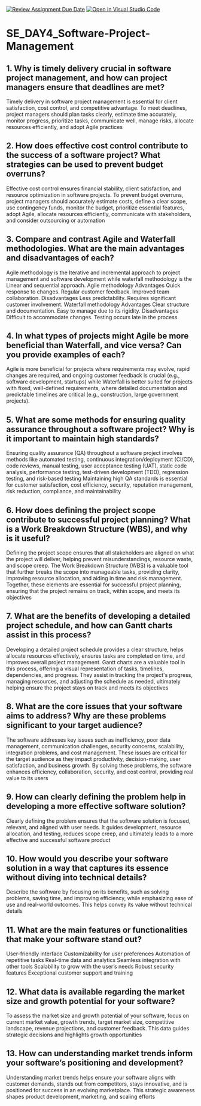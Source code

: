 [![Review Assignment Due Date](https://classroom.github.com/assets/deadline-readme-button-22041afd0340ce965d47ae6ef1cefeee28c7c493a6346c4f15d667ab976d596c.svg)](https://classroom.github.com/a/9pw6JKcu)
[![Open in Visual Studio Code](https://classroom.github.com/assets/open-in-vscode-2e0aaae1b6195c2367325f4f02e2d04e9abb55f0b24a779b69b11b9e10269abc.svg)](https://classroom.github.com/online_ide?assignment_repo_id=17167730&assignment_repo_type=AssignmentRepo)
# SE_DAY4_Software-Project-Management
## 1. Why is timely delivery crucial in software project management, and how can project managers ensure that deadlines are met?
Timely delivery in software project management is essential for client satisfaction, cost control, and competitive advantage. To meet deadlines, project managers should plan tasks clearly, estimate time accurately, monitor progress, prioritize tasks, communicate well, manage risks, allocate resources efficiently, and adopt Agile practices

## 2. How does effective cost control contribute to the success of a software project? What strategies can be used to prevent budget overruns?
Effective cost control ensures financial stability, client satisfaction, and resource optimization in software projects. To prevent budget overruns, project managers should accurately estimate costs, define a clear scope, use contingency funds, monitor the budget, prioritize essential features, adopt Agile, allocate resources efficiently, communicate with stakeholders, and consider outsourcing or automation

## 3. Compare and contrast Agile and Waterfall methodologies. What are the main advantages and disadvantages of each?
Agile methodology is the Iterative and incremental approach to project management and software development while waterfall methodology is the Linear and sequential approach.
Agile methodology Advantages
Quick response to changes.
Regular customer feedback.
Improved team collaboration.
Disadvantages
Less predictability.
Requires significant customer involvement.
Waterfall methodology Advantages
Clear structure and documentation.
Easy to manage due to its rigidity.
Disadvantages
Difficult to accommodate changes.
Testing occurs late in the process.
## 4. In what types of projects might Agile be more beneficial than Waterfall, and vice versa? Can you provide examples of each?
Agile is more beneficial for projects where requirements may evolve, rapid changes are required, and ongoing customer feedback is crucial (e.g., software development, startups) while Waterfall is better suited for projects with fixed, well-defined requirements, where detailed documentation and predictable timelines are critical (e.g., construction, large government projects).

## 5. What are some methods for ensuring quality assurance throughout a software project? Why is it important to maintain high standards?

Ensuring quality assurance (QA) throughout a software project involves methods like automated testing, continuous integration/deployment (CI/CD), code reviews, manual testing, user acceptance testing (UAT), static code analysis, performance testing, test-driven development (TDD), regression testing, and risk-based testing
Maintaining high QA standards is essential for customer satisfaction, cost efficiency, security, reputation management, risk reduction, compliance, and maintainability
## 6. How does defining the project scope contribute to successful project planning? What is a Work Breakdown Structure (WBS), and why is it useful?
Defining the project scope ensures that all stakeholders are aligned on what the project will deliver, helping prevent misunderstandings, resource waste, and scope creep. The Work Breakdown Structure (WBS) is a valuable tool that further breaks the scope into manageable tasks, providing clarity, improving resource allocation, and aiding in time and risk management. Together, these elements are essential for successful project planning, ensuring that the project remains on track, within scope, and meets its objectives
## 7. What are the benefits of developing a detailed project schedule, and how can Gantt charts assist in this process?
Developing a detailed project schedule provides a clear structure, helps allocate resources effectively, ensures tasks are completed on time, and improves overall project management. Gantt charts are a valuable tool in this process, offering a visual representation of tasks, timelines, dependencies, and progress. They assist in tracking the project's progress, managing resources, and adjusting the schedule as needed, ultimately helping ensure the project stays on track and meets its objectives
## 8. What are the core issues that your software aims to address? Why are these problems significant to your target audience?
The software addresses key issues such as inefficiency, poor data management, communication challenges, security concerns, scalability, integration problems, and cost management. These issues are critical for the target audience as they impact productivity, decision-making, user satisfaction, and business growth. By solving these problems, the software enhances efficiency, collaboration, security, and cost control, providing real value to its users
## 9. How can clearly defining the problem help in developing a more effective software solution?
Clearly defining the problem ensures that the software solution is focused, relevant, and aligned with user needs. It guides development, resource allocation, and testing, reduces scope creep, and ultimately leads to a more effective and successful software product
## 10. How would you describe your software solution in a way that captures its essence without diving into technical details?
Describe the software by focusing on its benefits, such as solving problems, saving time, and improving efficiency, while emphasizing ease of use and real-world outcomes. This helps convey its value without technical details
## 11. What are the main features or functionalities that make your software stand out?
User-friendly interface
Customizability for user preferences
Automation of repetitive tasks
Real-time data and analytics
Seamless integration with other tools
Scalability to grow with the user’s needs
Robust security features
Exceptional customer support and training
## 12. What data is available regarding the market size and growth potential for your software?
To assess the market size and growth potential of your software, focus on current market value, growth trends, target market size, competitive landscape, revenue projections, and customer feedback. This data guides strategic decisions and highlights growth opportunities
## 13. How can understanding market trends inform your software’s positioning and development?
Understanding market trends helps ensure your software aligns with customer demands, stands out from competitors, stays innovative, and is positioned for success in an evolving marketplace. This strategic awareness shapes product development, marketing, and scaling efforts
